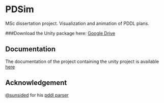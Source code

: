 # PDSim
 MSc dissertation project. Visualization and animation of PDDL plans.

###Download the Unity package here:
[Google Drive](https://drive.google.com/file/d/1XtCHacrDe1JpxxFB-zmvDv4xmHE8vnGu/view?usp=sharing)


## Documentation
The documentation of the project containing the unity project is available [here](https://docs.google.com/document/d/1vBPuKCpab_yow1uSjSZyELfBAA3isySp8ECWjnVoWls/edit?usp=sharing) 

## Acknowledgement
[@sunsided](https://github.com/sunsided) for his [pddl parser](https://github.com/sunsided/pddl)
